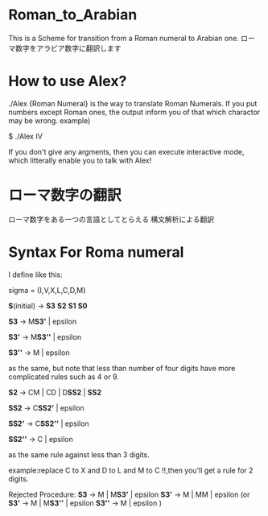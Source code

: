# Roman_to_Arabian
This is a Scheme for transition from a Roman numeral to Arabian one.
ローマ数字をアラビア数字に翻訳します
# How to use Alex?
./Alex {Roman Numeral}   is the way to translate Roman Numerals.
If you put numbers except Roman ones, the output inform you of that which charactor may be wrong.
example)

$ ./Alex IV

If you don't give any argments, then you can execute interactive mode, which litterally enable you to talk with Alex! 

# ローマ数字の翻訳
ローマ数字をある一つの言語としてとらえる
構文解析による翻訳

# Syntax For Roma numeral
I define like this:

sigma = {I,V,X,L,C,D,M}

**S**(initial) -> **S3** **S2** **S1** **S0**

**S3** -> M**S3'** | epsilon 

**S3'** -> M**S3''** | epsilon

**S3''** -> M | epsilon

as the same, but note that less than number of four digits have more complicated rules such as 4 or 9. 

**S2** -> CM | CD | D**SS2** | **SS2**

**SS2** -> C**SS2'** | epsilon 

**SS2'** -> C**SS2''** | epsilon

**SS2''** -> C | epsilon

as the same rule against less than 3 digits. 

example:replace C to X and D to L and M to C !!,then you'll get a rule for 2 digits.

Rejected Procedure:
**S3** -> M | M**S3'** | epsilon
**S3'** -> M | MM | epsilon
(or
**S3'** -> M | M**S3''** | epsilon
**S3''** -> M | epsilon
)
